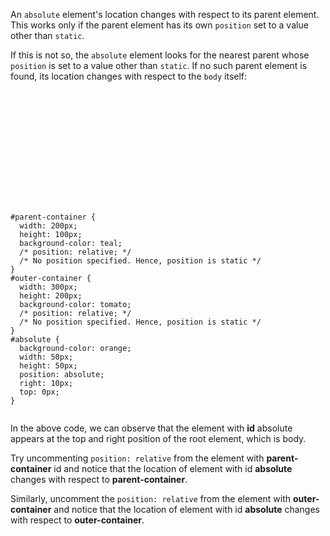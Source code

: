 An `absolute` element's location changes with respect to its parent element. This works only if the parent element has its own `position` set to a value other than `static`.

If this is not so, the `absolute` element looks for the nearest parent whose `position` is set to a value other than `static`. If no such parent element is found, its location changes with respect to the `body` itself:

<codeblock language="css" type="lesson">
<code>
<panel language="html">
<div id="outer-container">
  <div id="parent-container">
    <div id="absolute">
    </div>
  </div>
</div>
</panel>
<panel language="css">
#parent-container {
  width: 200px;
  height: 100px;
  background-color: teal;
  /* position: relative; */
  /* No position specified. Hence, position is static */
}
#outer-container {
  width: 300px;
  height: 200px;
  background-color: tomato;
  /* position: relative; */
  /* No position specified. Hence, position is static */
}
#absolute {
  background-color: orange;
  width: 50px;
  height: 50px;
  position: absolute;
  right: 10px;
  top: 0px;
}
</panel>
</code>
</codeblock>

In the above code, we can observe
that the element with **id** absolute
appears at the top
and
right position of the root element,
which is body.

Try uncommenting `position: relative` 
from the element with **parent-container** id
and
notice that the location of element with
id **absolute** changes with respect to
**parent-container**.

Similarly, uncomment the `position: relative`
from the element with **outer-container**
and
notice that the location of element with
id **absolute** changes with respect to
**outer-container**.
